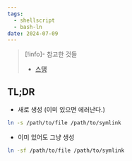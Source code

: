 ```yaml
---
tags:
  - shellscript
  - bash-ln
date: 2024-07-09
---
```

> [!info]- 참고한 것들
> - [스댕](https://stackoverflow.com/a/1951752)

## TL;DR

- 새로 생성 (이미 있으면 에러난다.)

```bash
ln -s /path/to/file /path/to/symlink
```

- 이미 있어도 그냥 생성

```bash
ln -sf /path/to/file /path/to/symlink
```